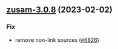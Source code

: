

## [zusam-3.0.8](https://github.com/truecharts/charts/compare/zusam-3.0.7...zusam-3.0.8) (2023-02-02)

### Fix

- remove non-link sources ([#6826](https://github.com/truecharts/charts/issues/6826))
  
  